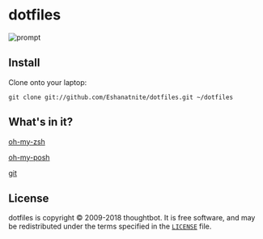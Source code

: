 dotfiles
===================

![prompt](http://images.thoughtbot.com/thoughtbot-dotfiles-prompt.png)

Install
-------

Clone onto your laptop:

    git clone git://github.com/Eshanatnite/dotfiles.git ~/dotfiles

What's in it?
-------------

[oh-my-zsh](http://www.ohmy.sh/)

[oh-my-posh](https://ohmyposh.dev/)

[git](http://git-scm.com/)

License
-------

dotfiles is copyright © 2009-2018 thoughtbot. It is free software, and may be
redistributed under the terms specified in the [`LICENSE`] file.

[`LICENSE`]: /LICENSE